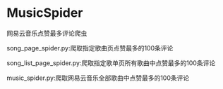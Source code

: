 # MusicSpider
网易云音乐点赞最多评论爬虫

song_page_spider.py:爬取指定歌曲页点赞最多的100条评论

song_list_page_spider.py:爬取指定歌单页所有歌曲中点赞最多的100条评论

music_spider.py:爬取网易云音乐全部歌曲中点赞最多的100条评论
